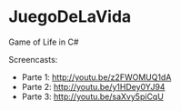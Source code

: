 JuegoDeLaVida
=============

Game of Life in C#

Screencasts:
- Parte 1: http://youtu.be/z2FWOMUQ1dA
- Parte 2: http://youtu.be/y1HDey0YJ94
- Parte 3: http://youtu.be/saXvy5piCqU

